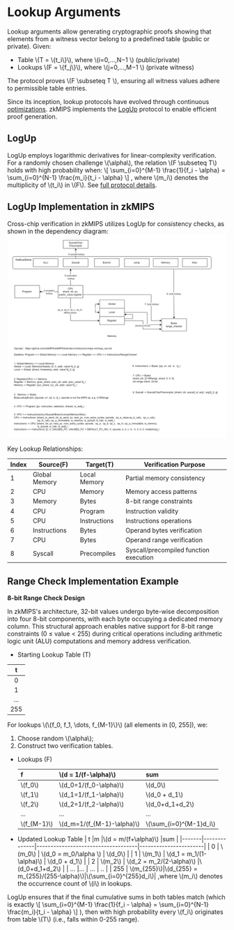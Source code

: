 # Lookup Arguments

Lookup arguments allow generating cryptographic proofs showing that elements from a witness vector belong to a predefined table (public or private). Given:
- Table \\(T = \\{t_i\\}\\), where \\(i=0,…,N−1 \\) (public/private)
- Lookups \\(F = \\{f_j\\}\\), where \\(j=0,…,M−1 \\) (private witness)

The protocol proves  \\(F \subseteq T \\), ensuring all witness values adhere to permissible table entries. 

Since its inception, lookup protocols have evolved through continuous [optimizations](https://link.springer.com/chapter/10.1007/978-3-030-03326-2_20). zkMIPS implements the [​LogUp](https://eprint.iacr.org/2023/1518) protocol to enable efficient proof generation.

## LogUp

LogUp employs logarithmic derivatives for linear-complexity verification. For a randomly chosen challenge \\(\alpha\\), the relation \\(F \subseteq T\\) holds with high probability when: 
\\[ \sum_{i=0}^{M-1} \frac{1}{f_i - \alpha} = \sum_{i=0}^{N-1} \frac{m_i}{t_i - \alpha} \\]
, where \\(m_i\\) denotes the multiplicity of \\(t_i\\) in \\(F\\). See [full protocol details](https://eprint.iacr.org/2022/1530.pdf).

## LogUp Implementation in zkMIPS

Cross-chip verification in zkMIPS utilizes LogUp for consistency checks, as shown in the dependency diagram:
![zkMIPS chips lookup scheme](zkmips-chips-lookup.png)
<!-- source: [zkMIPS-chips.drawio](https://drive.google.com/file/d/1loR3llVMTm9gw97kgsu72NEGARau1ReX/view?usp=sharing) -->

Key Lookup Relationships:

| Index | Source(F)          | Target(T)           | Verification Purpose                    |
|-------|--------------------|---------------------|-----------------------------------------|
| 1     | Global Memory      | Local Memory        | Partial memory consistency              |
| 2     | CPU                | Memory              | Memory access patterns                  |
| 3     | Memory             | Bytes               | 8-bit range constraints                 |
| 4     | CPU                | Program             | Instruction validity                    |
| 5     | CPU                | Instructions        | Instructions operations                 |
| 6     | Instructions       | Bytes               | Operand bytes verification              |
| 7     | CPU                | Bytes               | Operand range verification              |
| 8     | Syscall            | Precompiles         | Syscall/precompiled function execution  |



## Range Check Implementation Example

**8-bit Range Check Design**

In zkMIPS's architecture, 32-bit values undergo byte-wise decomposition into four 8-bit components, with each byte occupying a dedicated memory column. This structural approach enables native support for 8-bit range constraints (0 ≤ value < 255) during critical operations including arithmetic logic unit (ALU) computations and memory address verification.

- Starting Lookup Table (T)

| t |
|:---:|
| 0 |
| 1 |
| ... |
| 255 |

For lookups \\(\\{f_0, f_1, \\dots, f_{M-1}\\}\\) (all elements in [0, 255]), we: 
1. Choose random \\(\alpha\\);
2. Construct two verification tables.

- Lookups (F)
  
  | f     |\\(d = 1/(f-\alpha)\\)   | sum |
  |-------|-------------------------|----------------------|
  | \\(f_0\\)   | \\(d_0=1/(f_0-\alpha)\\)| \\(d_0\\)            | 
  | \\(f_1\\)   | \\(d_1=1/(f_1-\alpha)\\)|  \\(d_0 + d_1\\)     |
  | \\(f_2\\)   | \\(d_2=1/(f_2-\alpha)\\)| \\(d_0+d_1+d_2\\)    | 
  | ...   |...                      | ...                  | 
  | \\(f_{M-1}\\)   | \\(d_m=1/(f_{M-1}-\alpha)\\)| \\(\sum_{i=0}^{M-1}d_i\\)| 
  
- Updated Lookup Table
  | t     |m             |\\(d = m/(f+\alpha)\\)              |sum                    |
  |-------|--------------|------------------------------------|-----------------------|
  | 0     | \\(m_0\\)    | \\(d_0 = m_0/\alpha \\)            | \\(d_0\\)             |
  | 1     | \\(m_1\\)    | \\(d_1 = m_1/(1-\alpha)\\)         | \\(d_0 + d_1\\)       |
  | 2     | \\(m_2\\)    | \\(d_2 = m_2/(2-\alpha)\\)         |\\(d_0+d_1+d_2\\)      |
  | ...   |...           | ...                                | ..                    |
  | 255   | \\(m_{255}\\)|\\(d_{255} = m_{255}/(255-\alpha)\\)|\\(\sum_{i=0}^{255}d_i\\)| 
,where \\(m_i\\) denotes the occurrence count of \\(i\\) in lookups.

LogUp ensures that if the final cumulative sums in both tables match (which is exactly
\\[
\sum_{i=0}^{M-1} \frac{1}{f_i - \alpha} = \sum_{i=0}^{N-1} \frac{m_i}{t_i - \alpha}
\\]
), then with high probability every \\(f_i\\) originates from table \\(T\\) (i.e., falls within 0-255 range).

